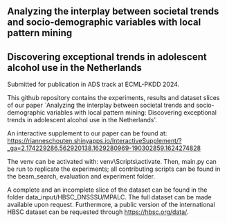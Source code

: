 ## Analyzing the interplay between societal trends and socio-demographic variables with local pattern mining
## Discovering exceptional trends in adolescent alcohol use in the Netherlands

Submitted for publication in ADS track at ECML-PKDD 2024.

This github repository contains the experiments, results and dataset slices of our paper `Analyzing the interplay between societal trends and socio-demographic variables with local pattern mining: Discovering exceptional trends in adolescent alcohol use in the Netherlands'. 

An interactive supplement to our paper can be found at: https://rianneschouten.shinyapps.io/InteractiveSupplement/?_ga=2.174229286.562920138.1629280969-190302859.1624274828

The venv can be activated with: venv\Scripts\activate. Then, main.py can be run to replicate the experiments; all contributing scripts can be found in the beam_search, evaluation and experiment folder.

A complete and an incomplete slice of the dataset can be found in the folder data_input/HBSC_DNSSSU/MPALC. 
The full dataset can be made available upon request. Furthermore, a public version of the international HBSC dataset can be requested through https://hbsc.org/data/.